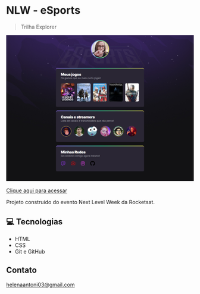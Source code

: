 # NLW - eSports
> Trilha Explorer

![preview](./.github/preview.png)

[Clique aqui para acessar](https://helena-antoni.github.io/nlw-esports)

Projeto construído do evento Next Level Week da Rocketsat.

## 💻 Tecnologias

- HTML
- CSS
- Git e GitHub

## Contato

helenaantoni03@gmail.com
